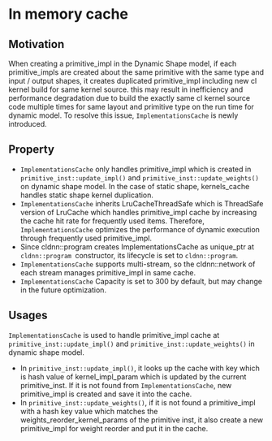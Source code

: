 # In memory cache

## Motivation

When creating a primitive_impl in the Dynamic Shape model, if each primitive_impls are created about the same primitive with the same type and input / output shapes, it creates duplicated primitive_impl including new cl kernel build for same kernel source. this may result in inefficiency and performance degradation due to build the exactly same cl kernel source code multiple times for same layout and primitive type on the run time for dynamic model. To resolve this issue, `ImplementationsCache` is newly introduced.


## Property

* `ImplementationsCache` only handles primitive_impl which is created in `primitive_inst::update_impl()` and `primitive_inst::update_weights()` on dynamic shape model. In the case of static shape, kernels_cache handles static shape kernel duplication.
* `ImplementationsCache` inherits LruCacheThreadSafe which is ThreadSafe version of LruCache which handles primitive_impl cache by increasing the cache hit rate for frequently used items. Therefore, `ImplementationsCache` optimizes the performance of dynamic execution through frequently used primitive_impl.
* Since cldnn::program creates ImplementationsCache as unique_ptr at `cldnn::program `constructor, its lifecycle is set to `cldnn::program`.
* `ImplementationsCache` supports multi-stream, so the cldnn::network of each stream manages primitive_impl in same cache.
* `ImplementationsCache` Capacity is set to 300 by default, but may change in the future optimization.


## Usages

`ImplementationsCache` is used to handle primitive_impl cache at `primitive_inst::update_impl()` and `primitive_inst::update_weights()` in dynamic shape model.

* In `primitive_inst::update_impl()`, it looks up the cache with key which is hash value of kernel_impl_param which is updated by the current primitive_inst. If it is not found from `ImplementationsCache`, new primitive_impl is created and save it into the cache.
* In `primitive_inst::update_weights()`, if it is not found a primitive_impl with a hash key value which matches the weights_reorder_kernel_params of the primitive inst, it also create a new primitive_impl for weight reorder and put it in the cache.
